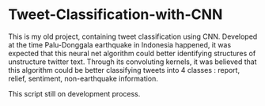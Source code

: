# Tweet-Classification-with-CNN


This is my old project, containing tweet classification using CNN. Developed at the time Palu-Donggala earthquake in Indonesia happened, it was expected that this neural net algorithm could better identifying structures of unstructure twitter text. Through its convoluting kernels, it was believed that this algorithm could be better classifying tweets into 4 classes : report, relief, sentiment, non-earthquake information.

This script still on development process.

